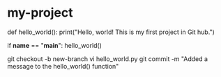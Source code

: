 # my-project
def hello_world():
  print("Hello, world! This is my first project in Git hub.")

if __name__ == "__main__":
  hello_world()

git checkout -b new-branch
vi hello_world.py
git commit -m "Added a message to the hello_world() function"
